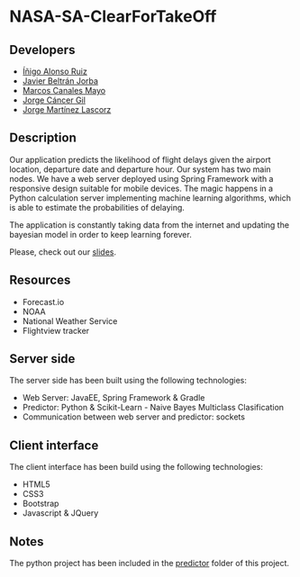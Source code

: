 # NASA-SA-ClearForTakeOff

## Developers
* [Íñigo Alonso Ruiz](https://github.com/Shathe)
* [Javier Beltrán Jorba](https://github.com/MrJavo94)
* [Marcos Canales Mayo](https://github.com/MarcosCM) 
* [Jorge Cáncer Gil](https://github.com/jorcox)
* [Jorge Martínez Lascorz](https://github.com/JorgeCoke)

## Description
Our application predicts the likelihood of flight delays given the airport location, departure date and departure hour. Our system has two main nodes. We have a web server deployed using Spring Framework with a responsive design suitable for mobile devices. The magic happens in a Python calculation server implementing machine learning algorithms, which is able to estimate the probabilities of delaying.

The application is constantly taking data from the internet and updating the bayesian model in order to keep learning forever.

Please, check out our [slides](http://es.slideshare.net/JorgeCncerGil/timeflies-spaceapps-nasa-zaragoza).

## Resources
* Forecast.io
* NOAA
* National Weather Service
* Flightview tracker

## Server side
The server side has been built using the following technologies:
* Web Server: JavaEE, Spring Framework & Gradle
* Predictor: Python & Scikit-Learn - Naive Bayes Multiclass Clasification
* Communication between web server and predictor: sockets

## Client interface
The client interface has been build using the following technologies:
* HTML5
* CSS3
* Bootstrap
* Javascript & JQuery

## Notes
The python project has been included in the [predictor](predictor) folder of this project.
